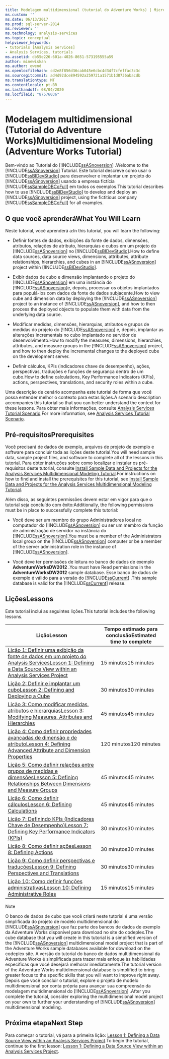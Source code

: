 ```yaml
---
title: Modelagem multidimensional (tutorial do Adventure Works) | Microsoft Docs
ms.custom: ''
ms.date: 06/13/2017
ms.prod: sql-server-2014
ms.reviewer: ''
ms.technology: analysis-services
ms.topic: conceptual
helpviewer_keywords:
- tutorials [Analysis Services]
- Analysis Services, tutorials
ms.assetid: db55e226-601a-4026-8651-573195555a59
author: minewiskan
ms.author: owend
ms.openlocfilehash: cd2e8f856d36cab045e6cbc4d34f7cfeffac3c3c
ms.sourcegitcommit: ad4d92dce894592a259721a1571b1d8736abacdb
ms.translationtype: MT
ms.contentlocale: pt-BR
ms.lasthandoff: 08/04/2020
ms.locfileid: "87576036"
---
```

# <a name="multidimensional-modeling-adventure-works-tutorial"></a><span data-ttu-id="3ade6-102">Modelagem multidimensional (Tutorial do Adventure Works)</span><span class="sxs-lookup"><span data-stu-id="3ade6-102">Multidimensional Modeling (Adventure Works Tutorial)</span></span>
  <span data-ttu-id="3ade6-103">Bem-vindo ao Tutorial do [!INCLUDE[ssASnoversion](../includes/ssasnoversion-md.md)] .</span><span class="sxs-lookup"><span data-stu-id="3ade6-103">Welcome to the [!INCLUDE[ssASnoversion](../includes/ssasnoversion-md.md)] Tutorial.</span></span> <span data-ttu-id="3ade6-104">Este tutorial descreve como usar o [!INCLUDE[ssBIDevStudio](../includes/ssbidevstudio-md.md)] para desenvolver e implantar um projeto do [!INCLUDE[ssASnoversion](../includes/ssasnoversion-md.md)] usando a empresa fictícia [!INCLUDE[ssSampleDBCoFull](../includes/sssampledbcofull-md.md)] em todos os exemplos.</span><span class="sxs-lookup"><span data-stu-id="3ade6-104">This tutorial describes how to use [!INCLUDE[ssBIDevStudio](../includes/ssbidevstudio-md.md)] to develop and deploy an [!INCLUDE[ssASnoversion](../includes/ssasnoversion-md.md)] project, using the fictitious company [!INCLUDE[ssSampleDBCoFull](../includes/sssampledbcofull-md.md)] for all examples.</span></span>  
  
## <a name="what-you-will-learn"></a><span data-ttu-id="3ade6-105">O que você aprenderá</span><span class="sxs-lookup"><span data-stu-id="3ade6-105">What You Will Learn</span></span>  
 <span data-ttu-id="3ade6-106">Neste tutorial, você aprenderá a:</span><span class="sxs-lookup"><span data-stu-id="3ade6-106">In this tutorial, you will learn the following:</span></span>  
  
-   <span data-ttu-id="3ade6-107">Definir fontes de dados, exibições da fonte de dados, dimensões, atributos, relações de atributo, hierarquias e cubos em um projeto do [!INCLUDE[ssASnoversion](../includes/ssasnoversion-md.md)] no [!INCLUDE[ssBIDevStudio](../includes/ssbidevstudio-md.md)].</span><span class="sxs-lookup"><span data-stu-id="3ade6-107">How to define data sources, data source views, dimensions, attributes, attribute relationships, hierarchies, and cubes in an [!INCLUDE[ssASnoversion](../includes/ssasnoversion-md.md)] project within [!INCLUDE[ssBIDevStudio](../includes/ssbidevstudio-md.md)].</span></span>  
  
-   <span data-ttu-id="3ade6-108">Exibir dados de cubo e dimensão implantando o projeto do [!INCLUDE[ssASnoversion](../includes/ssasnoversion-md.md)] em uma instância do [!INCLUDE[ssASnoversion](../includes/ssasnoversion-md.md)]e, depois, processar os objetos implantados para populá-los com dados da fonte de dados subjacente.</span><span class="sxs-lookup"><span data-stu-id="3ade6-108">How to view cube and dimension data by deploying the [!INCLUDE[ssASnoversion](../includes/ssasnoversion-md.md)] project to an instance of [!INCLUDE[ssASnoversion](../includes/ssasnoversion-md.md)], and how to then process the deployed objects to populate them with data from the underlying data source.</span></span>  
  
-   <span data-ttu-id="3ade6-109">Modificar medidas, dimensões, hierarquias, atributos e grupos de medidas do projeto do [!INCLUDE[ssASnoversion](../includes/ssasnoversion-md.md)] e, depois, implantar as alterações incrementais no cubo implantado no servidor de desenvolvimento.</span><span class="sxs-lookup"><span data-stu-id="3ade6-109">How to modify the measures, dimensions, hierarchies, attributes, and measure groups in the [!INCLUDE[ssASnoversion](../includes/ssasnoversion-md.md)] project, and how to then deploy the incremental changes to the deployed cube on the development server.</span></span>  
  
-   <span data-ttu-id="3ade6-110">Definir cálculos, KPIs (indicadores chave de desempenho), ações, perspectivas, traduções e funções de segurança dentro de um cubo.</span><span class="sxs-lookup"><span data-stu-id="3ade6-110">How to define calculations, Key Performance Indicators (KPIs), actions, perspectives, translations, and security roles within a cube.</span></span>  
  
 <span data-ttu-id="3ade6-111">Uma descrição de cenário acompanha este tutorial de forma que você possa entender melhor o contexto para estas lições.</span><span class="sxs-lookup"><span data-stu-id="3ade6-111">A scenario description accompanies this tutorial so that you can better understand the context for these lessons.</span></span> <span data-ttu-id="3ade6-112">Para obter mais informações, consulte [Analysis Services Tutorial Scenario](analysis-services-tutorial-scenario.md).</span><span class="sxs-lookup"><span data-stu-id="3ade6-112">For more information, see [Analysis Services Tutorial Scenario](analysis-services-tutorial-scenario.md).</span></span>  
  
## <a name="prerequisites"></a><span data-ttu-id="3ade6-113">Pré-requisitos</span><span class="sxs-lookup"><span data-stu-id="3ade6-113">Prerequisites</span></span>  
 <span data-ttu-id="3ade6-114">Você precisará de dados de exemplo, arquivos de projeto de exemplo e software para concluir toda as lições deste tutorial.</span><span class="sxs-lookup"><span data-stu-id="3ade6-114">You will need sample data, sample project files, and software to complete all of the lessons in this tutorial.</span></span> <span data-ttu-id="3ade6-115">Para obter instruções sobre como localizar e instalar os pré-requisitos deste tutorial, consulte [Install Sample Data and Projects for the Analysis Services Multidimensional Modeling Tutorial](install-sample-data-and-projects.md).</span><span class="sxs-lookup"><span data-stu-id="3ade6-115">For instructions on how to find and install the prerequisites for this tutorial, see [Install Sample Data and Projects for the Analysis Services Multidimensional Modeling Tutorial](install-sample-data-and-projects.md).</span></span>  
  
 <span data-ttu-id="3ade6-116">Além disso, as seguintes permissões devem estar em vigor para que o tutorial seja concluído com êxito:</span><span class="sxs-lookup"><span data-stu-id="3ade6-116">Additionally, the following permissions must be in place to successfully complete this tutorial:</span></span>  
  
-   <span data-ttu-id="3ade6-117">Você deve ser um membro do grupo Administradores local no computador do [!INCLUDE[ssASnoversion](../includes/ssasnoversion-md.md)] ou ser um membro da função de administração de servidor na instância do [!INCLUDE[ssASnoversion](../includes/ssasnoversion-md.md)].</span><span class="sxs-lookup"><span data-stu-id="3ade6-117">You must be a member of the Administrators local group on the [!INCLUDE[ssASnoversion](../includes/ssasnoversion-md.md)] computer or be a member of the server administration role in the instance of [!INCLUDE[ssASnoversion](../includes/ssasnoversion-md.md)].</span></span>  
  
-   <span data-ttu-id="3ade6-118">Você deve ter permissões de leitura no banco de dados de exemplo **AdventureWorksDW2012** .</span><span class="sxs-lookup"><span data-stu-id="3ade6-118">You must have Read permissions in the **AdventureWorksDW2012** sample database.</span></span> <span data-ttu-id="3ade6-119">Esse banco de dados de exemplo é válido para a versão do [!INCLUDE[ssCurrent](../includes/sscurrent-md.md)] .</span><span class="sxs-lookup"><span data-stu-id="3ade6-119">This sample database is valid for the [!INCLUDE[ssCurrent](../includes/sscurrent-md.md)] release.</span></span>  
  
## <a name="lessons"></a><span data-ttu-id="3ade6-120">Lições</span><span class="sxs-lookup"><span data-stu-id="3ade6-120">Lessons</span></span>  
 <span data-ttu-id="3ade6-121">Este tutorial inclui as seguintes lições.</span><span class="sxs-lookup"><span data-stu-id="3ade6-121">This tutorial includes the following lessons.</span></span>  
  
|<span data-ttu-id="3ade6-122">Lição</span><span class="sxs-lookup"><span data-stu-id="3ade6-122">Lesson</span></span>|<span data-ttu-id="3ade6-123">Tempo estimado para conclusão</span><span class="sxs-lookup"><span data-stu-id="3ade6-123">Estimated time to complete</span></span>|  
|------------|--------------------------------|  
|[<span data-ttu-id="3ade6-124">Lição 1: Definir uma exibição da fonte de dados em um projeto do Analysis Services</span><span class="sxs-lookup"><span data-stu-id="3ade6-124">Lesson 1: Defining a Data Source View within an Analysis Services Project</span></span>](lesson-1-defining-a-data-source-view-within-an-analysis-services-project.md)|<span data-ttu-id="3ade6-125">15 minutos</span><span class="sxs-lookup"><span data-stu-id="3ade6-125">15 minutes</span></span>|  
|[<span data-ttu-id="3ade6-126">Lição 2: Definir e implantar um cubo</span><span class="sxs-lookup"><span data-stu-id="3ade6-126">Lesson 2: Defining and Deploying a Cube</span></span>](lesson-2-defining-and-deploying-a-cube.md)|<span data-ttu-id="3ade6-127">30 minutos</span><span class="sxs-lookup"><span data-stu-id="3ade6-127">30 minutes</span></span>|  
|[<span data-ttu-id="3ade6-128">Lição 3: Como modificar medidas, atributos e hierarquias</span><span class="sxs-lookup"><span data-stu-id="3ade6-128">Lesson 3: Modifying Measures, Attributes and Hierarchies</span></span>](lesson-3-modifying-measures-attributes-and-hierarchies.md)|<span data-ttu-id="3ade6-129">45 minutos</span><span class="sxs-lookup"><span data-stu-id="3ade6-129">45 minutes</span></span>|  
|[<span data-ttu-id="3ade6-130">Lição 4: Como definir propriedades avançadas de dimensão e de atributo</span><span class="sxs-lookup"><span data-stu-id="3ade6-130">Lesson 4: Defining Advanced Attribute and Dimension Properties</span></span>](lesson-4-defining-advanced-attribute-and-dimension-properties.md)|<span data-ttu-id="3ade6-131">120 minutos</span><span class="sxs-lookup"><span data-stu-id="3ade6-131">120 minutes</span></span>|  
|[<span data-ttu-id="3ade6-132">Lição 5: Como definir relações entre grupos de medidas e dimensões</span><span class="sxs-lookup"><span data-stu-id="3ade6-132">Lesson 5: Defining Relationships Between Dimensions and Measure Groups</span></span>](lesson-5-defining-relationships-between-dimensions-and-measure-groups.md)|<span data-ttu-id="3ade6-133">45 minutos</span><span class="sxs-lookup"><span data-stu-id="3ade6-133">45 minutes</span></span>|  
|[<span data-ttu-id="3ade6-134">Lição 6: Como definir cálculos</span><span class="sxs-lookup"><span data-stu-id="3ade6-134">Lesson 6: Defining Calculations</span></span>](lesson-6-defining-calculations.md)|<span data-ttu-id="3ade6-135">45 minutos</span><span class="sxs-lookup"><span data-stu-id="3ade6-135">45 minutes</span></span>|  
|[<span data-ttu-id="3ade6-136">Lição 7: Definindo KPIs &#40;Indicadores Chave de Desempenho&#41;</span><span class="sxs-lookup"><span data-stu-id="3ade6-136">Lesson 7: Defining Key Performance Indicators &#40;KPIs&#41;</span></span>](lesson-7-defining-key-performance-indicators-kpis.md)|<span data-ttu-id="3ade6-137">30 minutos</span><span class="sxs-lookup"><span data-stu-id="3ade6-137">30 minutes</span></span>|  
|[<span data-ttu-id="3ade6-138">Lição 8: Como definir ações</span><span class="sxs-lookup"><span data-stu-id="3ade6-138">Lesson 8: Defining Actions</span></span>](lesson-8-defining-actions.md)|<span data-ttu-id="3ade6-139">30 minutos</span><span class="sxs-lookup"><span data-stu-id="3ade6-139">30 minutes</span></span>|  
|[<span data-ttu-id="3ade6-140">Lição 9: Como definir perspectivas e traduções</span><span class="sxs-lookup"><span data-stu-id="3ade6-140">Lesson 9: Defining Perspectives and Translations</span></span>](lesson-9-defining-perspectives-and-translations.md)|<span data-ttu-id="3ade6-141">30 minutos</span><span class="sxs-lookup"><span data-stu-id="3ade6-141">30 minutes</span></span>|  
|[<span data-ttu-id="3ade6-142">Lição 10: Como definir funções administrativas</span><span class="sxs-lookup"><span data-stu-id="3ade6-142">Lesson 10: Defining Administrative Roles</span></span>](lesson-10-defining-administrative-roles.md)|<span data-ttu-id="3ade6-143">15 minutos</span><span class="sxs-lookup"><span data-stu-id="3ade6-143">15 minutes</span></span>|  
  
> [!NOTE]  
>  <span data-ttu-id="3ade6-144">O banco de dados de cubo que você criará neste tutorial é uma versão simplificada do projeto de modelo multidimensional do [!INCLUDE[ssASnoversion](../includes/ssasnoversion-md.md)] que faz parte dos bancos de dados de exemplo da Adventure Works disponível para download no site do codeplex.</span><span class="sxs-lookup"><span data-stu-id="3ade6-144">The cube database that you will create in this tutorial is a simplified version of the [!INCLUDE[ssASnoversion](../includes/ssasnoversion-md.md)] multidimensional model project that is part of the Adventure Works sample databases available for download on the codeplex site.</span></span> <span data-ttu-id="3ade6-145">A versão do tutorial do banco de dados multidimensional da Adventure Works é simplificada para trazer mais enfoque às habilidades específicas que você desejará melhorar imediatamente.</span><span class="sxs-lookup"><span data-stu-id="3ade6-145">The tutorial version of the Adventure Works multidimensional database is simplified to bring greater focus to the specific skills that you will want to improve right away.</span></span> <span data-ttu-id="3ade6-146">Depois que você concluir o tutorial, explore o projeto de modelo multidimensional por conta própria para avançar sua compreensão da modelagem multidimensional do [!INCLUDE[ssASnoversion](../includes/ssasnoversion-md.md)] .</span><span class="sxs-lookup"><span data-stu-id="3ade6-146">After you complete the tutorial, consider exploring the multidimensional model project on your own to further your understanding of [!INCLUDE[ssASnoversion](../includes/ssasnoversion-md.md)] multidimensional modeling.</span></span>  
  
## <a name="next-step"></a><span data-ttu-id="3ade6-147">Próxima etapa</span><span class="sxs-lookup"><span data-stu-id="3ade6-147">Next Step</span></span>  
 <span data-ttu-id="3ade6-148">Para começar o tutorial, vá para a primeira lição: [Lesson 1: Defining a Data Source View within an Analysis Services Project](lesson-1-defining-a-data-source-view-within-an-analysis-services-project.md).</span><span class="sxs-lookup"><span data-stu-id="3ade6-148">To begin the tutorial, continue to the first lesson: [Lesson 1: Defining a Data Source View within an Analysis Services Project](lesson-1-defining-a-data-source-view-within-an-analysis-services-project.md).</span></span>  
  
  
